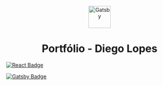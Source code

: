 <p align="center">
  <a href="https://www.gatsbyjs.com">
    <img alt="Gatsby" src="https://www.gatsbyjs.com/Gatsby-Monogram.svg" width="60" />
  </a>
</p>
<h1 align="center">
  Portfólio - Diego Lopes
</h1>  


[![React Badge](https://img.shields.io/badge/React.js-v16.13.0-blue?style=for-the-badge&logo=react)](https://reactjs.org)

[![Gatsby Badge](https://img.shields.io/badge/Gatsby-v16.13.0-purple?style=for-the-badge&logo=gatsby)](https://gatsbyjs.com)
